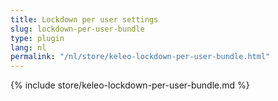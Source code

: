 ```yaml
---
title: Lockdown per user settings
slug: lockdown-per-user-bundle
type: plugin
lang: nl
permalink: "/nl/store/keleo-lockdown-per-user-bundle.html"
---
```


{% include store/keleo-lockdown-per-user-bundle.md %}
